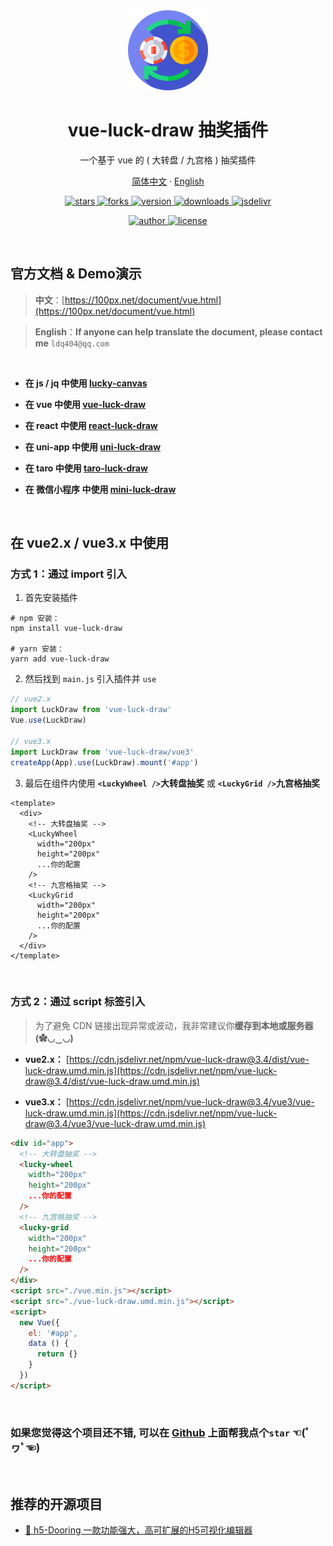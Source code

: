 
<div align="center">
  <img src="https://raw.githubusercontent.com/LuckDraw/lucky-canvas/master/logo.png" width="128" alt="logo" />
  <h1>vue-luck-draw 抽奖插件</h1>
  <p>一个基于 vue 的 ( 大转盘 / 九宫格 ) 抽奖插件</p>
  <p class="hidden">
    <a href="https://github.com/LuckDraw/vue-luck-draw#readme">简体中文</a>
    ·
    <a href="https://github.com/LuckDraw/vue-luck-draw/tree/master/en">English</a>
  </p>
  <p>
    <a href="https://github.com/LuckDraw/vue-luck-draw/stargazers" target="_black">
      <img src="https://img.shields.io/github/stars/buuing/vue-luck-draw?color=%23ffca28&logo=github&style=flat-square" alt="stars" />
    </a>
    <a href="https://github.com/LuckDraw/vue-luck-draw/network/members" target="_black">
      <img src="https://img.shields.io/github/forks/buuing/vue-luck-draw?color=%23ffca28&logo=github&style=flat-square" alt="forks" />
    </a>
    <a href="https://www.npmjs.com/package/vue-luck-draw" target="_black">
      <img src="https://img.shields.io/npm/v/vue-luck-draw?color=%23ffca28&logo=npm&style=flat-square" alt="version" />
    </a>
    <a href="https://www.npmjs.com/package/vue-luck-draw" target="_black">
      <img src="https://img.shields.io/npm/dm/vue-luck-draw?color=%23ffca28&logo=npm&style=flat-square" alt="downloads" />
    </a>
    <a href="https://www.jsdelivr.com/package/npm/vue-luck-draw" target="_black">
      <img src="https://data.jsdelivr.com/v1/package/npm/vue-luck-draw/badge" alt="jsdelivr" />
    </a>
  </p>
  <p>
    <a href="https://github.com/buuing" target="_black">
      <img src="https://img.shields.io/badge/Author-%20buuing%20-7289da.svg?&logo=github&style=flat-square" alt="author" />
    </a>
    <a href="https://github.com/LuckDraw/vue-luck-draw/blob/master/LICENSE" target="_black">
      <img src="https://img.shields.io/github/license/buuing/vue-luck-draw?color=%232DCE89&logo=github&style=flat-square" alt="license" />
    </a>
  </p>
</div>

<br />

## 官方文档 & Demo演示

> **中文**：[https://100px.net/document/vue.html](https://100px.net/document/vue.html)  

> **English**：**If anyone can help translate the document, please contact me** `ldq404@qq.com`

<br />

- **在 js / jq 中使用 [lucky-canvas](https://github.com/luckdraw/lucky-canvas)**

- **在 vue 中使用 [vue-luck-draw](https://github.com/luckdraw/vue-luck-draw)**

- **在 react 中使用 [react-luck-draw](https://github.com/luckdraw/react-luck-draw)**

- **在 uni-app 中使用 [uni-luck-draw](https://github.com/luckdraw/uni-luck-draw)**

- **在 taro 中使用 [taro-luck-draw](https://github.com/luckdraw/taro-luck-draw)**

- **在 微信小程序 中使用 [mini-luck-draw](https://github.com/luckdraw/mini-luck-draw)**

<br />

## 在 vue2.x / vue3.x 中使用

### 方式 1：通过 import 引入

1. 首先安装插件

```shell
# npm 安装：
npm install vue-luck-draw

# yarn 安装：
yarn add vue-luck-draw
```

2. 然后找到 `main.js` 引入插件并 `use`

```js
// vue2.x
import LuckDraw from 'vue-luck-draw'
Vue.use(LuckDraw)

// vue3.x
import LuckDraw from 'vue-luck-draw/vue3'
createApp(App).use(LuckDraw).mount('#app')
```

3. 最后在组件内使用 **`<LuckyWheel />`大转盘抽奖** 或 **`<LuckyGrid />`九宫格抽奖**

```vue
<template>
  <div>
    <!-- 大转盘抽奖 -->
    <LuckyWheel
      width="200px"
      height="200px"
      ...你的配置
    />
    <!-- 九宫格抽奖 -->
    <LuckyGrid
      width="200px"
      height="200px"
      ...你的配置
    />
  </div>
</template>
```

<br />

### 方式 2：通过 script 标签引入

> 为了避免 CDN 链接出现异常或波动，我非常建议你**缓存到本地或服务器(✿◡‿◡)**

- **vue2.x：** [https://cdn.jsdelivr.net/npm/vue-luck-draw@3.4/dist/vue-luck-draw.umd.min.js](https://cdn.jsdelivr.net/npm/vue-luck-draw@3.4/dist/vue-luck-draw.umd.min.js)

- **vue3.x：** [https://cdn.jsdelivr.net/npm/vue-luck-draw@3.4/vue3/vue-luck-draw.umd.min.js](https://cdn.jsdelivr.net/npm/vue-luck-draw@3.4/vue3/vue-luck-draw.umd.min.js)


```html
<div id="app">
  <!-- 大转盘抽奖 -->
  <lucky-wheel
    width="200px"
    height="200px"
    ...你的配置
  />
  <!-- 九宫格抽奖 -->
  <lucky-grid
    width="200px"
    height="200px"
    ...你的配置
  />
</div>
<script src="./vue.min.js"></script>
<script src="./vue-luck-draw.umd.min.js"></script>
<script>
  new Vue({
    el: '#app',
    data () {
      return {}
    }
  })
</script>
```

<br />

### **如果您觉得这个项目还不错, 可以在 [Github](https://github.com/LuckDraw/vue-luck-draw) 上面帮我点个`star` ☜(ﾟヮﾟ☜)**


<br />

## 推荐的开源项目

- [🎁 h5-Dooring 一款功能强大，高可扩展的H5可视化编辑器](https://github.com/MrXujiang/h5-Dooring)

